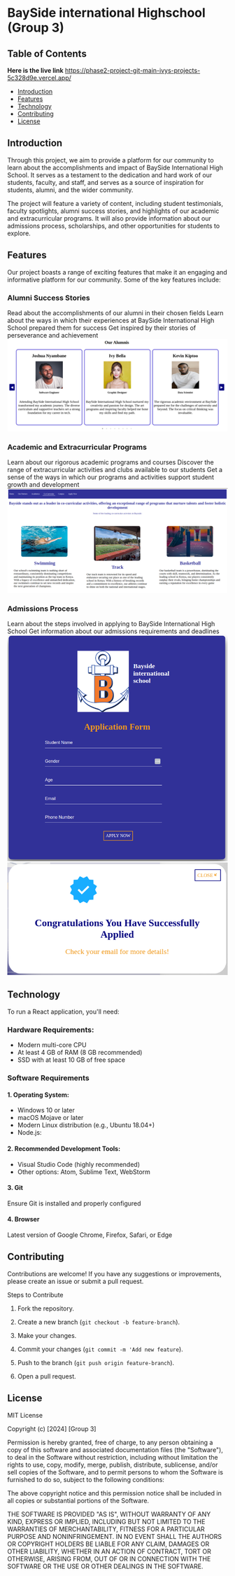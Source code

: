 # BaySide international Highschool (Group 3)
## Table of Contents

**Here is the live link** https://phase2-project-git-main-ivys-projects-5c328d9e.vercel.app/

- [Introduction](#introduction)
- [Features](#features)
- [Technology](#technology)
- [Contributing](#contributing)
- [License](#license)

## Introduction

Through this project, we aim to provide a platform for our community to learn about the accomplishments and impact of BaySide International High School. It serves as a testament to the dedication and hard work of our students, faculty, and staff, and serves as a source of inspiration for students, alumni, and the wider community.

The project will feature a variety of content, including student testimonials, faculty spotlights, alumni success stories, and highlights of our academic and extracurricular programs. It will also provide information about our admissions process, scholarships, and other opportunities for students to explore.

## Features

Our project boasts a range of exciting features that make it an engaging and informative platform for our community. Some of the key features include:


### Alumni Success Stories

Read about the accomplishments of our alumni in their chosen fields
Learn about the ways in which their experiences at BaySide International High School prepared them for success
Get inspired by their stories of perseverance and achievement
![image](images/Alumnis.png)

### Academic and Extracurricular Programs

Learn about our rigorous academic programs and courses
Discover the range of extracurricular activities and clubs available to our students
Get a sense of the ways in which our programs and activities support student growth and development
![image](images/Extra.png)

### Admissions Process

Learn about the steps involved in applying to BaySide International High School
Get information about our admissions requirements and deadlines
![image](images/Application1.png)
![image](images/Application2.png)

## Technology
To run a React application, you'll need:

### Hardware Requirements:

- Modern multi-core CPU
- At least 4 GB of RAM (8 GB recommended)
- SSD with at least 10 GB of free space

### Software Requirements

#### 1. Operating System:

- Windows 10 or later
- macOS Mojave or later
- Modern Linux distribution (e.g., Ubuntu 18.04+)
- Node.js:


#### 2. Recommended Development Tools:

- Visual Studio Code (highly recommended)
- Other options: Atom, Sublime Text, WebStorm


#### 3. Git
Ensure Git is installed and properly configured

#### 4. Browser

Latest version of Google Chrome, Firefox, Safari, or Edge

## Contributing

Contributions are welcome! If you have any suggestions or improvements, please create an issue or submit a pull request.

Steps to Contribute

1. Fork the repository.

2. Create a new branch (`git checkout -b feature-branch`).

3. Make your changes.

4. Commit your changes (`git commit -m 'Add new feature`).

5. Push to the branch (`git push origin feature-branch`).

6. Open a pull request.

## License

MIT License

Copyright (c) [2024] [Group 3]

Permission is hereby granted, free of charge, to any person obtaining a copy of this software and associated documentation files (the "Software"), to deal in the Software without restriction, including without limitation the rights to use, copy, modify, merge, publish, distribute, sublicense, and/or sell copies of the Software, and to permit persons to whom the Software is furnished to do so, subject to the following conditions:

The above copyright notice and this permission notice shall be included in all copies or substantial portions of the Software.

THE SOFTWARE IS PROVIDED "AS IS", WITHOUT WARRANTY OF ANY KIND, EXPRESS OR IMPLIED, INCLUDING BUT NOT LIMITED TO THE WARRANTIES OF MERCHANTABILITY, FITNESS FOR A PARTICULAR PURPOSE AND NONINFRINGEMENT. IN NO EVENT SHALL THE AUTHORS OR COPYRIGHT HOLDERS BE LIABLE FOR ANY CLAIM, DAMAGES OR OTHER LIABILITY, WHETHER IN AN ACTION OF CONTRACT, TORT OR OTHERWISE, ARISING FROM, OUT OF OR IN CONNECTION WITH THE SOFTWARE OR THE USE OR OTHER DEALINGS IN THE SOFTWARE.
